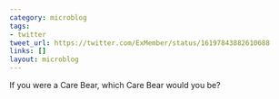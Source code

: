 ```yaml
---
category: microblog
tags:
- twitter
tweet_url: https://twitter.com/ExMember/status/16197843882610688
links: []
layout: microblog
---
```

If you were a Care Bear, which Care Bear would you be?
